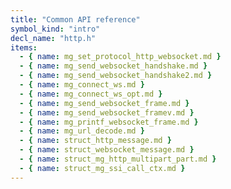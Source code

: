 ```yaml
---
title: "Common API reference"
symbol_kind: "intro"
decl_name: "http.h"
items:
  - { name: mg_set_protocol_http_websocket.md }
  - { name: mg_send_websocket_handshake.md }
  - { name: mg_send_websocket_handshake2.md }
  - { name: mg_connect_ws.md }
  - { name: mg_connect_ws_opt.md }
  - { name: mg_send_websocket_frame.md }
  - { name: mg_send_websocket_framev.md }
  - { name: mg_printf_websocket_frame.md }
  - { name: mg_url_decode.md }
  - { name: struct_http_message.md }
  - { name: struct_websocket_message.md }
  - { name: struct_mg_http_multipart_part.md }
  - { name: struct_mg_ssi_call_ctx.md }
---
```




